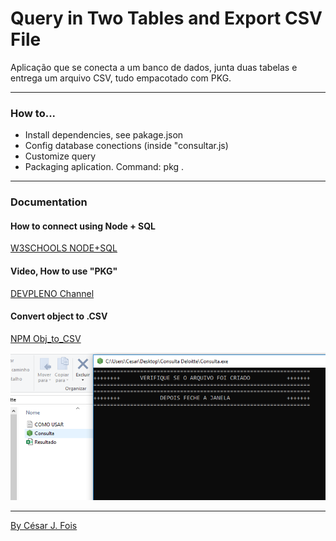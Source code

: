 # Query in Two Tables and Export CSV File


Aplicação que se conecta a um banco de dados, junta duas tabelas e entrega um arquivo CSV, tudo empacotado com PKG.

<hr/>

### How to...

- Install dependencies, see pakage.json
- Config database conections (inside "consultar.js)
- Customize query
- Packaging aplication.  Command: pkg .

<hr/>

### Documentation

#### How to connect using Node + SQL

[W3SCHOOLS NODE+SQL](https://www.w3schools.com/nodejs/nodejs_mysql_select.asp)

#### Video, How to use "PKG"

[DEVPLENO Channel](https://www.youtube.com/watch?v=pZNeUcCPwEs&t=218s)

#### Convert object to .CSV

[NPM Obj_to_CSV](https://www.npmjs.com/package/objects-to-csv)



![aplication running](./consulta.png)


<hr/>

[By César J. Fois](https://cesarfois.github.io/)


